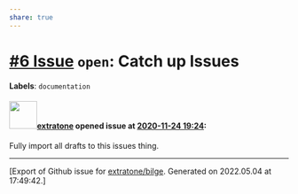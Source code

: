 ```yaml
---
share: true
---
```

# [\#6 Issue](https://github.com/extratone/bilge/issues/6) `open`: Catch up Issues
**Labels**: `documentation`


#### <img src="https://avatars.githubusercontent.com/u/43663476?u=5047287ff0b8c3ce7f7e5858d204c9b3e57d8e44&v=4" width="50">[extratone](https://github.com/extratone) opened issue at [2020-11-24 19:24](https://github.com/extratone/bilge/issues/6):

Fully import all drafts to this issues thing.




-------------------------------------------------------------------------------



[Export of Github issue for [extratone/bilge](https://github.com/extratone/bilge). Generated on 2022.05.04 at 17:49:42.]
